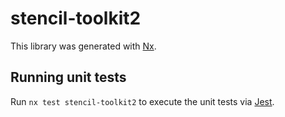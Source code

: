 # stencil-toolkit2

This library was generated with [Nx](https://nx.dev).

## Running unit tests

Run `nx test stencil-toolkit2` to execute the unit tests via [Jest](https://jestjs.io).
